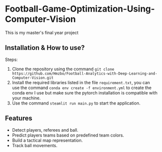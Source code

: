 # Football-Game-Optimization-Using-Computer-Vision
This is my master's final year project

## Installation & How to use?

Steps:
1. Clone the repository using the command `git clone https://github.com/Hmzbo/Football-Analytics-with-Deep-Learning-and-Computer-Vision.git `
2. Install the required libraries listed in the file `requirement.txt`, you can use the command `conda env create -f environment.yml` to create the conda env I use but make sure the pytorch installation is compatible with your machine.
3. Use the command `steamlit run main.py` to start the application.
    
## Features

- Detect players, referees and ball.
- Predict players teams based on predefined team colors.
- Build a tactical map representation.
- Track ball movements.
